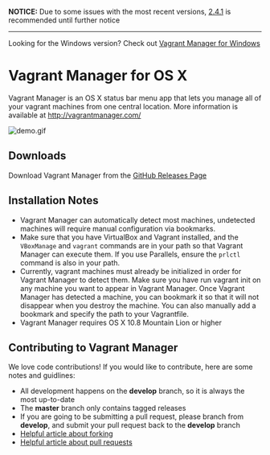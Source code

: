 **NOTICE:** Due to some issues with the most recent versions, [2.4.1](https://github.com/lanayotech/vagrant-manager/releases/tag/2.4.1) is recommended until further notice

---

Looking for the Windows version? Check out [Vagrant Manager for Windows](https://github.com/lanayotech/vagrant-manager-windows)

# Vagrant Manager for OS X

Vagrant Manager is an OS X status bar menu app that lets you manage all of your vagrant machines from one central location.
More information is available at http://vagrantmanager.com/

![demo.gif](http://vagrantmanager.com/demo.gif)

## Downloads
Download Vagrant Manager from the [GitHub Releases Page](https://github.com/lanayotech/vagrant-manager/releases)

## Installation Notes
* Vagrant Manager can automatically detect most machines, undetected machines will require manual configuration via bookmarks.
* Make sure that you have VirtualBox and Vagrant installed, and the `VBoxManage` and `vagrant` commands are in your path so that Vagrant Manager can execute them. If you use Parallels, ensure the `prlctl` command is also in your path.
* Currently, vagrant machines must already be initialized in order for Vagrant Manager to detect them. Make sure you have run vagrant init on any machine you want to appear in Vagrant Manager. Once Vagrant Manager has detected a machine, you can bookmark it so that it will not disappear when you destroy the machine. You can also manually add a bookmark and specify the path to your Vagrantfile.
* Vagrant Manager requires OS X 10.8 Mountain Lion or higher

## Contributing to Vagrant Manager

We love code contributions! If you would like to contribute, here are some notes and guidlines:

* All development happens on the **develop** branch, so it is always the most up-to-date
* The **master** branch only contains tagged releases
* If you are going to be submitting a pull request, please branch from **develop**, and submit your pull request back to the **develop** branch
* [Helpful article about forking](https://help.github.com/articles/fork-a-repo)
* [Helpful article about pull requests](https://help.github.com/articles/using-pull-requests)
